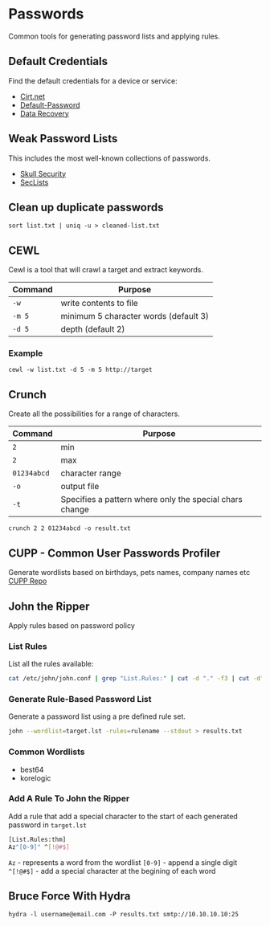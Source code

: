 # Passwords
Common tools for generating password lists and applying rules.

## Default Credentials
Find the default credentials for a device or service:

- [Cirt.net](https://cirt.net/passwords)
- [Default-Password](https://default-password.info/)
- [Data Recovery](https://datarecovery.com/rd/default-passwords/)

## Weak Password Lists
This includes the most well-known collections of passwords.

- [Skull Security](https://wiki.skullsecurity.org/index.php?title=Passwords)
- [SecLists](https://github.com/danielmiessler/SecLists/tree/master/Passwords)

## Clean up duplicate passwords
`sort list.txt | uniq -u > cleaned-list.txt`

## CEWL
Cewl is a tool that will crawl a target and extract keywords.

| Command | Purpose |
| ------- | ------- |
| `-w` | write contents to file |
| `-m 5` | minimum 5 character words (default 3)| 
| `-d 5` | depth (default 2) | 

### Example
`cewl -w list.txt -d 5 -m 5 http://target`

## Crunch
Create all the possibilities for a range of characters.

| Command | Purpose |
| ------- | ------- |
| `2` | min |
| `2` | max | 
| `01234abcd` | character range |
| `-o` | output file |
| `-t` | Specifies a pattern where only the special chars change |

`crunch 2 2 01234abcd -o result.txt`

## CUPP - Common User Passwords Profiler
Generate wordlists based on birthdays, pets names, company names etc
[CUPP Repo](https://github.com/Mebus/cupp)

## John the Ripper
Apply rules based on password policy

### List Rules
List all the rules available:

```sh
cat /etc/john/john.conf | grep "List.Rules:" | cut -d "." -f3 | cut -d":" -ft | cut -d"]" -f1 | awk NFA
```

### Generate Rule-Based Password List
Generate a password list using a pre defined rule set.

```sh
john --wordlist=target.lst -rules=rulename --stdout > results.txt
```

### Common Wordlists
- best64
- korelogic

### Add A Rule To John the Ripper
Add a rule that add a special character to the start of each generated password in `target.lst`

```sh
[List.Rules:thm]
Az"[0-9]" ^[!@#$]
```

`Az` - represents a word from the wordlist
`[0-9]` - append a single digit
`^[!@#$]` - add a special character at the begining of each word

## Bruce Force With Hydra
`hydra -l username@email.com -P results.txt smtp://10.10.10.10:25`
